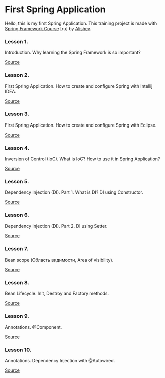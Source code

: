 # First Spring Application

Hello, this is my first Spring Application. This training project is made with
[Spring Framework Course](https://youtube.com/playlist?list=PLAma_mKffTOR5o0WNHnY0mTjKxnCgSXrZ) [ru]
by [Alishev](https://www.youtube.com/@alishevN/featured).

### Lesson 1.

Introduction. Why learning the Spring Framework is so important?

[Source](https://youtu.be/5ePo08sqcpk)

### Lesson 2.

First Spring Application. How to create and configure Spring with Intellij IDEA.

[Source](https://youtu.be/nLCYk1ySY_U)

### Lesson 3.

First Spring Application. How to create and configure Spring with Eclipse.

[Source](https://youtu.be/wJTO-wnGIDk)

### Lesson 4.

Inversion of Control (IoC). What is IoC? How to use it in Spring Application?

[Source](https://youtu.be/Ns0IxBXDbWw)

### Lesson 5.

Dependency Injection (DI). Part 1. What is DI? DI using Constructor.

[Source](https://youtu.be/MjnVZgMnTT0)

### Lesson 6.

Dependency Injection (DI). Part 2. DI using Setter.

[Source](https://youtu.be/dBxRmUH3Af8)

### Lesson 7.

Bean scope (Область видимости, Area of visibility).

[Source](https://youtu.be/IcwWPjeBpFU)

### Lesson 8.

Bean Lifecycle. Init, Destroy and Factory methods.

[Source](https://youtu.be/MVbBLoZrT2A)

### Lesson 9.

Annotations. @Component.

[Source](https://youtu.be/aXDMYy930b4)

### Lesson 10.

Annotations. Dependency Injection with @Autowired.

[Source](https://youtu.be/KvyD2Vg4b1Q)